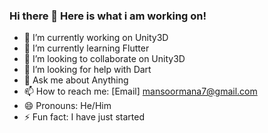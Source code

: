 ### Hi there 👋 Here is what i am working on!


- 🔭 I’m currently working on Unity3D
- 🌱 I’m currently learning Flutter
- 👯 I’m looking to collaborate on Unity3D
- 🤔 I’m looking for help with Dart
- 💬 Ask me about Anything
- 📫 How to reach me: [Email] mansoormana7@gmail.com
- 😄 Pronouns: He/Him
- ⚡ Fun fact: I have just started
